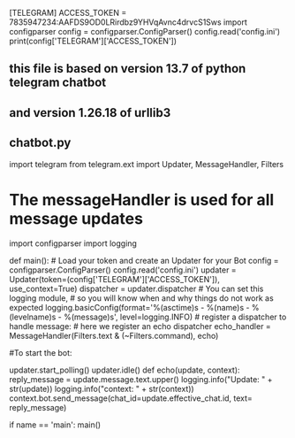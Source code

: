 [TELEGRAM]
ACCESS_TOKEN = 7835947234:AAFDS9OD0LRirdbz9YHVqAvnc4drvcS1Sws
import configparser
config = configparser.ConfigParser()
config.read('config.ini')
print(config['TELEGRAM']['ACCESS_TOKEN'])

## this file is based on version 13.7 of python telegram chatbot
## and version 1.26.18 of urllib3
## chatbot.py
import telegram
from telegram.ext import Updater, MessageHandler, Filters
# The messageHandler is used for all message updates
import configparser
import logging

def main():
    # Load your token and create an Updater for your Bot
    config = configparser.ConfigParser()
    config.read('config.ini')
    updater = Updater(token=(config['TELEGRAM']['ACCESS_TOKEN']), use_context=True)
    dispatcher = updater.dispatcher
    # You can set this logging module,
    # so you will know when and why things do not work as expected
    logging.basicConfig(format='%(asctime)s - %(name)s - %(levelname)s - %(message)s',
    level=logging.INFO)
    # register a dispatcher to handle message:
    # here we register an echo dispatcher
echo_handler = MessageHandler(Filters.text & (~Filters.command), echo)

#To start the bot:
 
updater.start_polling()
updater.idle() 
def echo(update, context):
reply_message = update.message.text.upper()
logging.info("Update: " + str(update))
logging.info("context: " + str(context))
context.bot.send_message(chat_id=update.effective_chat.id, text= reply_message)
 
if name == 'main':
main()
